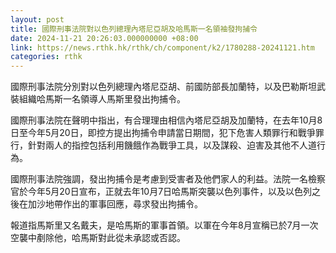 ```yaml
---
layout: post
title: 國際刑事法院對以色列總理內塔尼亞胡及哈馬斯一名領袖發拘捕令
date: 2024-11-21 20:26:03.000000000 +08:00
link: https://news.rthk.hk/rthk/ch/component/k2/1780288-20241121.htm
categories: rthk
---
```


國際刑事法院分別對以色列總理內塔尼亞胡、前國防部長加蘭特，以及巴勒斯坦武裝組織哈馬斯一名領導人馬斯里發出拘捕令。

國際刑事法院在聲明中指出，有合理理由相信內塔尼亞胡及加蘭特，在去年10月8日至今年5月20日，即控方提出拘捕令申請當日期間，犯下危害人類罪行和戰爭罪行，針對兩人的指控包括利用饑餓作為戰爭工具，以及謀殺、迫害及其他不人道行為。

國際刑事法院強調，發出拘捕令是考慮到受害者及他們家人的利益。法院一名檢察官於今年5月20日宣布，正就去年10月7日哈馬斯突襲以色列事件，以及以色列之後在加沙地帶作出的軍事回應，尋求發出拘捕令。

報道指馬斯里又名戴夫，是哈馬斯的軍事首領。以軍在今年8月宣稱已於7月一次空襲中剷除他，哈馬斯對此從未承認或否認。
